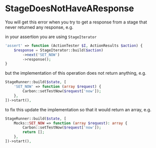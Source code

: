 # StageDoesNotHaveAResponse

You will get this error when you try to get a response from a stage that never returned any response, e.g.

in your assertion you are using `StageIterator`

```php
'assert' => function (ActionTester $I, ActionResults $action) {
    $response = StageIterator::build($action)
        ->next('SET_NOW')
        ->response();
}
```

but the implementation of this operation does not return anything, e.g.
```php
StageRunner::build($state, [
    'SET_NOW' => function (array $request) {
        Carbon::setTestNow($request['now']);
    },
])->start(),
```

to fix this update the implementation so that it would return an array, e.g.

```php
StageRunner::build($state, [
    Mocks::SET_NOW => function (array $request): array {
        Carbon::setTestNow($request['now']);
        return [];
    },
])->start(),
```
